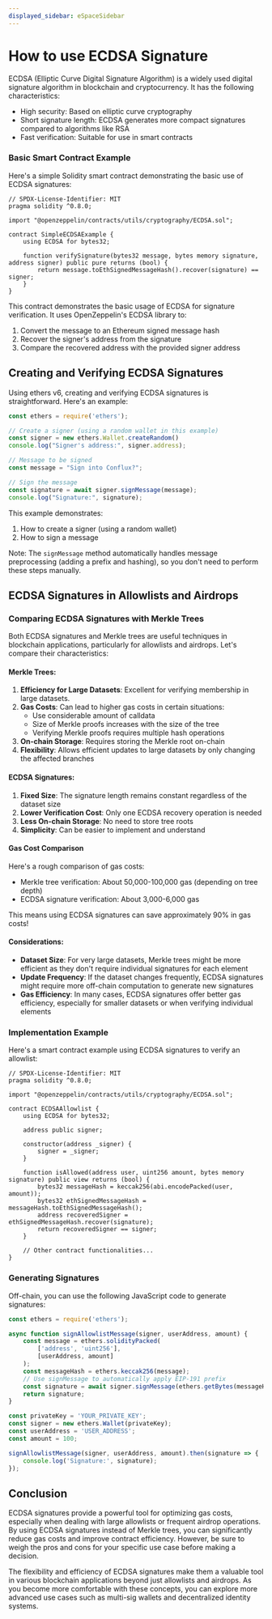 ```yaml
---
displayed_sidebar: eSpaceSidebar
---
```

# How to use ECDSA Signature

ECDSA (Elliptic Curve Digital Signature Algorithm) is a widely used digital signature algorithm in blockchain and cryptocurrency. It has the following characteristics:

- High security: Based on elliptic curve cryptography
- Short signature length: ECDSA generates more compact signatures compared to algorithms like RSA
- Fast verification: Suitable for use in smart contracts

### Basic Smart Contract Example

Here's a simple Solidity smart contract demonstrating the basic use of ECDSA signatures:

```solidity
// SPDX-License-Identifier: MIT
pragma solidity ^0.8.0;

import "@openzeppelin/contracts/utils/cryptography/ECDSA.sol";

contract SimpleECDSAExample {
    using ECDSA for bytes32;

    function verifySignature(bytes32 message, bytes memory signature, address signer) public pure returns (bool) {
        return message.toEthSignedMessageHash().recover(signature) == signer;
    }
}
```

This contract demonstrates the basic usage of ECDSA for signature verification. It uses OpenZeppelin's ECDSA library to:
1. Convert the message to an Ethereum signed message hash
2. Recover the signer's address from the signature
3. Compare the recovered address with the provided signer address

## Creating and Verifying ECDSA Signatures

Using ethers v6, creating and verifying ECDSA signatures is straightforward. Here's an example:

```javascript
const ethers = require('ethers');

// Create a signer (using a random wallet in this example)
const signer = new ethers.Wallet.createRandom()
console.log("Signer's address:", signer.address);

// Message to be signed
const message = "Sign into Conflux?";

// Sign the message
const signature = await signer.signMessage(message);
console.log("Signature:", signature);
```

This example demonstrates:
1. How to create a signer (using a random wallet)
2. How to sign a message

Note: The `signMessage` method automatically handles message preprocessing (adding a prefix and hashing), so you don't need to perform these steps manually.

## ECDSA Signatures in Allowlists and Airdrops

### Comparing ECDSA Signatures with Merkle Trees

Both ECDSA signatures and Merkle trees are useful techniques in blockchain applications, particularly for allowlists and airdrops. Let's compare their characteristics:

#### Merkle Trees:
1. **Efficiency for Large Datasets**: Excellent for verifying membership in large datasets.
2. **Gas Costs**: Can lead to higher gas costs in certain situations:
   - Use considerable amount of calldata
   - Size of Merkle proofs increases with the size of the tree
   - Verifying Merkle proofs requires multiple hash operations
3. **On-chain Storage**: Requires storing the Merkle root on-chain
4. **Flexibility**: Allows efficient updates to large datasets by only changing the affected branches

#### ECDSA Signatures:
1. **Fixed Size**: The signature length remains constant regardless of the dataset size
2. **Lower Verification Cost**: Only one ECDSA recovery operation is needed
3. **Less On-chain Storage**: No need to store tree roots
4. **Simplicity**: Can be easier to implement and understand

#### Gas Cost Comparison

Here's a rough comparison of gas costs:

- Merkle tree verification: About 50,000-100,000 gas (depending on tree depth)
- ECDSA signature verification: About 3,000-6,000 gas

This means using ECDSA signatures can save approximately 90% in gas costs!

#### Considerations:
- **Dataset Size**: For very large datasets, Merkle trees might be more efficient as they don't require individual signatures for each element
- **Update Frequency**: If the dataset changes frequently, ECDSA signatures might require more off-chain computation to generate new signatures
- **Gas Efficiency**: In many cases, ECDSA signatures offer better gas efficiency, especially for smaller datasets or when verifying individual elements

### Implementation Example

Here's a smart contract example using ECDSA signatures to verify an allowlist:

```solidity
// SPDX-License-Identifier: MIT
pragma solidity ^0.8.0;

import "@openzeppelin/contracts/utils/cryptography/ECDSA.sol";

contract ECDSAAllowlist {
    using ECDSA for bytes32;

    address public signer;

    constructor(address _signer) {
        signer = _signer;
    }

    function isAllowed(address user, uint256 amount, bytes memory signature) public view returns (bool) {
        bytes32 messageHash = keccak256(abi.encodePacked(user, amount));
        bytes32 ethSignedMessageHash = messageHash.toEthSignedMessageHash();
        address recoveredSigner = ethSignedMessageHash.recover(signature);
        return recoveredSigner == signer;
    }

    // Other contract functionalities...
}
```

### Generating Signatures

Off-chain, you can use the following JavaScript code to generate signatures:

```javascript
const ethers = require('ethers');

async function signAllowlistMessage(signer, userAddress, amount) {
    const message = ethers.solidityPacked(
        ['address', 'uint256'],
        [userAddress, amount]
    );
    const messageHash = ethers.keccak256(message);
    // Use signMessage to automatically apply EIP-191 prefix
    const signature = await signer.signMessage(ethers.getBytes(messageHash));
    return signature;
}

const privateKey = 'YOUR_PRIVATE_KEY';
const signer = new ethers.Wallet(privateKey);
const userAddress = 'USER_ADDRESS';
const amount = 100;

signAllowlistMessage(signer, userAddress, amount).then(signature => {
    console.log('Signature:', signature);
});
```



## Conclusion

ECDSA signatures provide a powerful tool for optimizing gas costs, especially when dealing with large allowlists or frequent airdrop operations. By using ECDSA signatures instead of Merkle trees, you can significantly reduce gas costs and improve contract efficiency. However, be sure to weigh the pros and cons for your specific use case before making a decision.

The flexibility and efficiency of ECDSA signatures make them a valuable tool in various blockchain applications beyond just allowlists and airdrops. As you become more comfortable with these concepts, you can explore more advanced use cases such as multi-sig wallets and decentralized identity systems.

